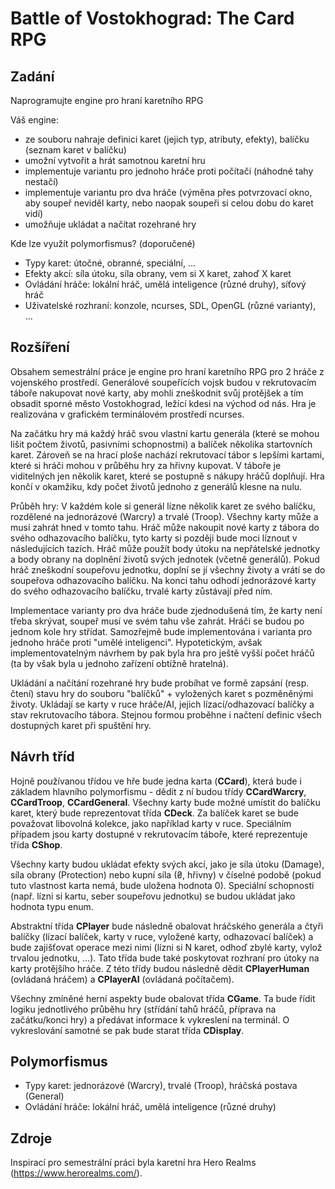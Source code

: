 # Battle of Vostokhograd: The Card RPG

## Zadání

Naprogramujte engine pro hraní karetního RPG

Váš engine:

- ze souboru nahraje definici karet (jejich typ, atributy, efekty), balíčku (seznam karet v balíčku)
- umožní vytvořit a hrát samotnou karetní hru
- implementuje variantu pro jednoho hráče proti počítači (náhodné tahy nestačí)
- implementuje variantu pro dva hráče (výměna přes potvrzovací okno, aby soupeř neviděl karty, nebo naopak soupeři si celou dobu do karet vidí)
- umožňuje ukládat a načítat rozehrané hry

Kde lze využít polymorfismus? (doporučené)

- Typy karet: útočné, obranné, speciální, ...
- Efekty akcí: síla útoku, síla obrany, vem si X karet, zahoď X karet
- Ovládání hráče: lokální hráč, umělá inteligence (různé druhy), síťový hráč
- Uživatelské rozhraní: konzole, ncurses, SDL, OpenGL (různé varianty), ...

## Rozšíření

Obsahem semestrální práce je engine pro hraní karetního RPG pro 2 hráče z vojenského prostředí. Generálové soupeřících vojsk budou v rekrutovacím táboře nakupovat nové karty, aby mohli zneškodnit svůj protějšek a tím obsadit sporné město Vostokhograd, ležící kdesi na východ od nás. Hra je realizována v grafickém terminálovém prostředí ncurses.

Na začátku hry má každý hráč svou vlastní kartu generála (které se mohou lišit počtem životů, pasivními schopnostmi) a balíček několika startovních karet. Zároveň se na hrací ploše nachází rekrutovací tábor s lepšími kartami, které si hráči mohou v průběhu hry za hřivny kupovat. V táboře je viditelných jen několik karet, které se postupně s nákupy hráčů doplňují. Hra končí v okamžiku, kdy počet životů jednoho z generálů klesne na nulu.

Průběh hry: V každém kole si generál lízne několik karet ze svého balíčku, rozdělené na jednorázové (Warcry) a trvalé (Troop). Všechny karty může a musí zahrát hned v tomto tahu. Hráč může nakoupit nové karty z tábora do svého odhazovacího balíčku, tyto karty si později bude moci líznout v následujících tazích. Hráč může použít body útoku na nepřátelské jednotky a body obrany na doplnění životů svých jednotek (včetně generálů). Pokud hráč zneškodní soupeřovu jednotku, doplní se jí všechny životy a vrátí se do soupeřova odhazovacího balíčku. Na konci tahu odhodí jednorázové karty do svého odhazovacího balíčku, trvalé karty zůstávají před ním.

Implementace varianty pro dva hráče bude zjednodušená tím, že karty není třeba skrývat, soupeř musí ve svém tahu vše zahrát. Hráči se budou po jednom kole hry střídat. Samozřejmě bude implementována i varianta pro jednoho hráče proti "umělé inteligenci". Hypotetickým, avšak implementovatelným návrhem by pak byla hra pro ještě vyšší počet hráčů (ta by však byla u jednoho zařízení obtížně hratelná).

Ukládání a načítání rozehrané hry bude probíhat ve formě zapsání (resp. čtení) stavu hry do souboru "balíčků" + vyložených karet s pozměněnými životy. Ukládají se karty v ruce hráče/AI, jejich lízací/odhazovací balíčky a stav rekrutovacího tábora. Stejnou formou proběhne i načtení definic všech dostupných karet při spuštění hry.

## Návrh tříd

Hojně používanou třídou ve hře bude jedna karta (**CCard**), která bude i základem hlavního polymorfismu - dědit z ní budou třídy **CCardWarcry**, **CCardTroop**, **CCardGeneral**. Všechny karty bude možné umístit do balíčku karet, který bude reprezentovat třída **CDeck**. Za balíček karet se bude považovat libovolná kolekce, jako například karty v ruce. Speciálním případem jsou karty dostupné v rekrutovacím táboře, které reprezentuje třída **CShop**.

Všechny karty budou ukládat efekty svých akcí, jako je síla útoku (Damage), síla obrany (Protection) nebo kupní síla (₴, hřivny) v číselné podobě (pokud tuto vlastnost karta nemá, bude uložena hodnota 0). Speciální schopnosti (např. lízni si kartu, seber soupeřovu jednotku) se budou ukládat jako hodnota typu enum.

Abstraktní třída **CPlayer** bude následně obalovat hráčského generála a čtyři balíčky (lízací balíček, karty v ruce, vyložené karty, odhazovací balíček) a bude zajišťovat operace mezi nimi (lízni si N karet, odhoď zbylé karty, vylož trvalou jednotku, ...). Tato třída bude také poskytovat rozhraní pro útoky na karty protějšího hráče. Z této třídy budou následně dědit **CPlayerHuman** (ovládaná hráčem) a **CPlayerAI** (ovládaná počítačem).

Všechny zmíněné herní aspekty bude obalovat třída **CGame**. Ta bude řídit logiku jednotlivého průběhu hry (střídání tahů hráčů, příprava na začátku/konci hry) a předávat informace k vykreslení na terminál. O vykreslování samotné se pak bude starat třída **CDisplay**.

## Polymorfismus

- Typy karet: jednorázové (Warcry), trvalé (Troop), hráčská postava (General)
- Ovládání hráče: lokální hráč, umělá inteligence (různé druhy)

## Zdroje

Inspirací pro semestrální práci byla karetní hra Hero Realms (https://www.herorealms.com/).

